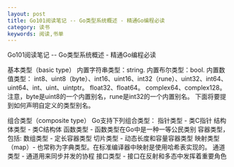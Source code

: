 ```yaml
---
layout: post
title: Go101阅读笔记 -- Go类型系统概述 - 精通Go编程必读
category: 读书
keywords: 阅读,书单
---
```


Go101阅读笔记 -- Go类型系统概述 - 精通Go编程必读


基本类型（basic type）
内置字符串类型：string.
内置布尔类型：bool.
内置数值类型：
int8、uint8（byte）、int16、uint16、int32（rune）、uint32、int64、uint64、int、uint、uintptr。
float32、float64。
complex64、complex128。
注意，byte是uint8的一个内置别名，rune是int32的一个内置别名。 下面将要提到如何声明自定义的类型别名。

组合类型（composite type）
Go支持下列组合类型：
指针类型 - 类C指针
结构体类型 - 类C结构体
函数类型 - 函数类型在Go中是一种一等公民类别
容器类型，包括:
数组类型 - 定长容器类型
切片类型 - 动态长度和容量容器类型
映射类型（map）- 也常称为字典类型。在标准编译器中映射是使用哈希表实现的。
通道类型 - 通道用来同步并发的协程
接口类型 - 接口在反射和多态中发挥着重要角色



